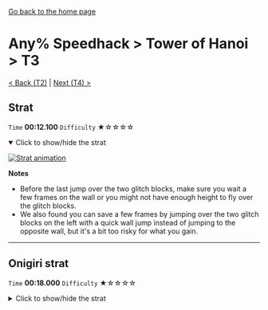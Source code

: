 [Go back to the home page](https://github.com/Doublevil/scbspeedrun)

# Any% Speedhack > Tower of Hanoi > T3

[< Back (T2)](https://github.com/Doublevil/scbspeedrun/blob/main/levels/any_sh/T/T2.md) | [Next (T4) >](https://github.com/Doublevil/scbspeedrun/blob/main/levels/any_sh/T/T4.md)

## Strat

`Time` **00:12.100** `Difficulty` ★☆☆☆☆
<details open>
  <summary>Click to show/hide the strat</summary>

  [![Strat animation](https://github.com/Doublevil/scbspeedrun/blob/main/media/levels/T/T3_Strat.webp)](https://github.com/Doublevil/scbspeedrun/blob/main/media/levels/T/T3_Strat.mp4?raw=true)

  **Notes**
  - Before the last jump over the two glitch blocks, make sure you wait a few frames on the wall or you might not have enough height to fly over the glitch blocks.
  - We also found you can save a few frames by jumping over the two glitch blocks on the left with a quick wall jump instead of jumping to the opposite wall, but it's a bit too risky for what you gain.
</details>

---
## Onigiri strat

`Time` **00:18.000** `Difficulty` ★☆☆☆☆
<details>
  <summary>Click to show/hide the strat</summary>

  [![Strat animation](https://github.com/Doublevil/scbspeedrun/blob/main/media/levels/T/T3_Onigiri.webp)](https://github.com/Doublevil/scbspeedrun/blob/main/media/levels/T/T3_Onigiri.mp4?raw=true)

  **Notes**
  - The long jump to the onigiri pit is a bit scary, but definitely saves a bit of time compared to cutting it in several jumps.
</details>
